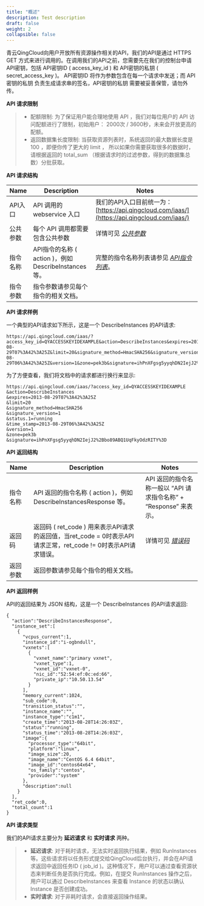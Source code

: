 ```yaml
---
title: "概述"
description: Test description
draft: false
weight: 2
collapsible: false
---
```



青云QingCloud向用户开放所有资源操作相关的API，我们的API是通过 HTTPS GET 方式来进行调用的。在调用我们的API之前，您需要先在我们的控制台申请API密钥，包括 API密钥ID ( access_key_id ) 和 API密钥的私钥 ( secret_access_key )。 API密钥ID 将作为参数包含在每一个请求中发送；而 API密钥的私钥 负责生成请求串的签名，API密钥的私钥 需要被妥善保管，请勿外传。

**API 请求限制**

>
>
> *   配额限制: 为了保证用户能合理地使用 API ，我们对每位用户的 API 访问配额进行了限制，初始用户： 2000次 / 3600秒，未来会开放更高的配额。
> *   返回数据集长度限制: 当获取资源列表时，系统返回的最大数据长度是 100 ，即便你传了更大的 limit ， 所以如果你需要获取很多的数据时，请根据返回的 total_sum （根据请求时的过滤参数，得到的数据集总数）分批获取。
>
>

**API 请求结构**

| Name | Description | Notes |
| --- | --- | --- |
| API入口 | API 调用的 webservice 入口 | 我们的API入口目前统一为：[https://api.qingcloud.com/iaas/](https://api.qingcloud.com/iaas/) |
| 公共参数 | 每个 API 调用都需要包含公共参数 | 详情可见 [_公共参数_](../parameters) |
| 指令名称 | API指令的名称 ( action )，例如 DescribeInstances 等。 | 完整的指令名称列表请参见 [_API指令列表_](../command_list/instance/)。 |
| 指令参数 | 指令参数请参见每个指令的相关文档。 |   |

**API 请求样例**

一个典型的API请求如下所示，这是一个 DescribeInstances 的API请求:

```
https://api.qingcloud.com/iaas/?access_key_id=QYACCESSKEYIDEXAMPLE&action=DescribeInstances&expires=2013-08-29T07%3A42%3A25Z&limit=20&signature_method=HmacSHA256&signature_version=1&status.1=running&time_stamp=2013-08-29T06%3A42%3A25Z&version=1&zone=pek3b&signature=ihPnXFgsg5yyqhDN2IejJ2%2Bbo89ABQ1UqFkyOdzRITY%3D
```

为了方便查看，我们将文档中的请求都进行换行来显示:

```
https://api.qingcloud.com/iaas/?access_key_id=QYACCESSKEYIDEXAMPLE
&action=DescribeInstances
&expires=2013-08-29T07%3A42%3A25Z
&limit=20
&signature_method=HmacSHA256
&signature_version=1
&status.1=running
&time_stamp=2013-08-29T06%3A42%3A25Z
&version=1
&zone=pek3b
&signature=ihPnXFgsg5yyqhDN2IejJ2%2Bbo89ABQ1UqFkyOdzRITY%3D
```

**API 返回结构**

| Name | Description | Notes |
| --- | --- | --- |
| 指令名称 | API 返回的指令名称 ( action )，例如 DescribeInstancesResponse 等。 | API 返回的指令名称一般以 “API 请求指令名称” + “Response” 来表示。 |
| 返回码 | 返回码 ( ret_code ) 用来表示API请求的返回值，当ret_code = 0时表示API请求正常，ret_code != 0时表示API请求错误。 | 详情可见 [_错误码_](../error_code) |
| 返回参数 | 返回参数请参见每个指令的相关文档。 |   |

**API 返回样例**

API的返回结果为 JSON 结构，这是一个 DescribeInstances 的API请求返回:

```
{
  "action":"DescribeInstancesResponse",
  "instance_set":[
    {
      "vcpus_current":1,
      "instance_id":"i-ogbndull",
      "vxnets":[
        {
          "vxnet_name":"primary vxnet",
          "vxnet_type":1,
          "vxnet_id":"vxnet-0",
          "nic_id":"52:54:ef:0c:ed:66",
          "private_ip":"10.50.13.54"
        }
      ],
      "memory_current":1024,
      "sub_code":0,
      "transition_status":"",
      "instance_name":"",
      "instance_type":"c1m1",
      "create_time":"2013-08-28T14:26:03Z",
      "status":"running",
      "status_time":"2013-08-28T14:26:03Z",
      "image":{
        "processor_type":"64bit",
        "platform":"linux",
        "image_size":20,
        "image_name":"CentOS 6.4 64bit",
        "image_id":"centos64x64",
        "os_family":"centos",
        "provider":"system"
      },
      "description":null
    }
  ],
  "ret_code":0,
  "total_count":1
}
```

**API 请求类型**

我们的API请求主要分为 **延迟请求** 和 **实时请求** 两种。

>
>
> *   **延迟请求**: 对于耗时请求，无法实时返回执行结果，例如 RunInstances 等。这些请求将以任务形式提交给QingCloud后台执行，并会在API请求返回中返回任务ID ( job_id )。这种情况下，用户可以通过查看资源状态来判断任务是否执行完成。例如，在提交 RunInstances 操作之后，用户可以通过 DescribeInstances 来查看 Instance 的状态以确认 Instance 是否创建成功。
> *   **实时请求**: 对于非耗时请求，会直接返回操作结果。
>
>
